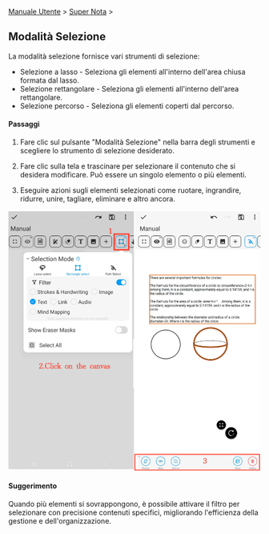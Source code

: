 [Manuale Utente](/dragonnest/drawnote/manual/it) > [Super Nota](/dragonnest/drawnote/manual/it/super_note) >

Modalità Selezione
---

La modalità selezione fornisce vari strumenti di selezione:

- Selezione a lasso - Seleziona gli elementi all'interno dell'area chiusa formata dal lasso.
- Selezione rettangolare - Seleziona gli elementi all'interno dell'area rettangolare.
- Selezione percorso - Seleziona gli elementi coperti dal percorso.

#### Passaggi

1. Fare clic sul pulsante "Modalità Selezione" nella barra degli strumenti e scegliere lo strumento di selezione desiderato.

2. Fare clic sulla tela e trascinare per selezionare il contenuto che si desidera modificare. Può essere un singolo elemento o più elementi.

3. Eseguire azioni sugli elementi selezionati come ruotare, ingrandire, ridurre, unire, tagliare, eliminare e altro ancora.

![](imgs/select_mode.png)

#### Suggerimento
Quando più elementi si sovrappongono, è possibile attivare il filtro per selezionare con precisione contenuti specifici, migliorando l'efficienza della gestione e dell'organizzazione.